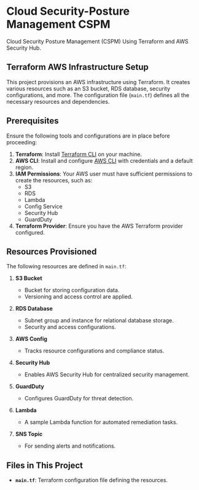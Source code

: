# Cloud Security-Posture Management CSPM
Cloud Security Posture Management (CSPM) Using Terraform and AWS Security Hub.

## Terraform AWS Infrastructure Setup

This project provisions an AWS infrastructure using Terraform. It creates various resources such as an S3 bucket, RDS database, security configurations, and more. The configuration file (`main.tf`) defines all the necessary resources and dependencies.

## Prerequisites

Ensure the following tools and configurations are in place before proceeding:

1. **Terraform**: Install [Terraform CLI](https://developer.hashicorp.com/terraform/tutorials/aws-get-started/install-cli) on your machine.
2. **AWS CLI**: Install and configure [AWS CLI](https://aws.amazon.com/cli/) with credentials and a default region.
3. **IAM Permissions**: Your AWS user must have sufficient permissions to create the resources, such as:
   - S3
   - RDS
   - Lambda
   - Config Service
   - Security Hub
   - GuardDuty
4. **Terraform Provider**: Ensure you have the AWS Terraform provider configured.

## Resources Provisioned

The following resources are defined in `main.tf`:

1. **S3 Bucket**
   - Bucket for storing configuration data.
   - Versioning and access control are applied.

2. **RDS Database**
   - Subnet group and instance for relational database storage.
   - Security and access configurations.

3. **AWS Config**
   - Tracks resource configurations and compliance status.

4. **Security Hub**
   - Enables AWS Security Hub for centralized security management.

5. **GuardDuty**
   - Configures GuardDuty for threat detection.

6. **Lambda**
   - A sample Lambda function for automated remediation tasks.

7. **SNS Topic**
   - For sending alerts and notifications.

## Files in This Project

- **`main.tf`**: Terraform configuration file defining the resources.



